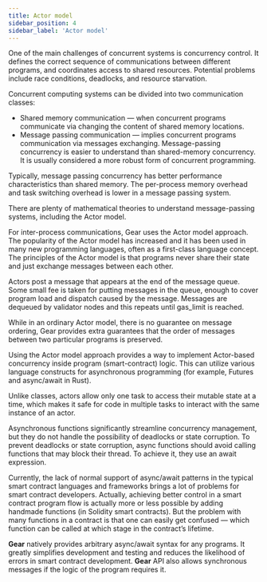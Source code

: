 ```yaml
---
title: Actor model
sidebar_position: 4
sidebar_label: 'Actor model'
---
```


One of the main challenges of concurrent systems is concurrency control. It defines the correct sequence of communications between different programs, and coordinates access to shared resources. Potential problems include race conditions, deadlocks, and resource starvation.

Concurrent computing systems can be divided into two communication classes:
- Shared memory communication — when concurrent programs communicate via changing the content of shared memory locations.
- Message passing communication — implies concurrent programs communication via messages exchanging. Message-passing concurrency is easier to understand than shared-memory concurrency. It is usually considered a more robust form of concurrent programming.

Typically, message passing concurrency has better performance characteristics than shared memory. The per-process memory overhead and task switching overhead is lower in a message passing system.

There are plenty of mathematical theories to understand message-passing systems, including the Actor model.

For inter-process communications, Gear uses the Actor model approach. The popularity of the Actor model has increased and it has been used in many new programming languages, often as a first-class language concept. The principles of the Actor model is that programs never share their state and just exchange messages between each other.

Actors post a message that appears at the end of the message queue. Some small fee is taken for putting messages in the queue, enough to cover program load and dispatch caused by the message. Messages are dequeued by validator nodes and this repeats until gas_limit is reached.

While in an ordinary Actor model, there is no guarantee on message ordering, Gear provides extra guarantees that the order of messages between two particular programs is preserved.

Using the Actor model approach provides a way to implement Actor-based concurrency inside program (smart-contract) logic. This can utilize various language constructs for asynchronous programming (for example, Futures and async/await in Rust).

Unlike classes, actors allow only one task to access their mutable state at a time, which makes it safe for code in multiple tasks to interact with the same instance of an actor.

Asynchronous functions significantly streamline concurrency management, but they do not handle the possibility of deadlocks or state corruption. To prevent deadlocks or state corruption, async functions should avoid calling functions that may block their thread. To achieve it, they use an await expression.

Currently, the lack of normal support of async/await patterns in the typical smart contract languages and frameworks brings a lot of problems for smart contract developers. Actually, achieving better control in a smart contract program flow is actually more or less possible by adding handmade functions (in Solidity smart contracts). But the problem with many functions in a contract is that one can easily get confused — which function can be called at which stage in the contract’s lifetime.

**Gear** natively provides arbitrary async/await syntax for any programs. It greatly simplifies development and testing and reduces the likelihood of errors in smart contract development. **Gear** API also allows synchronous messages if the logic of the program requires it.
